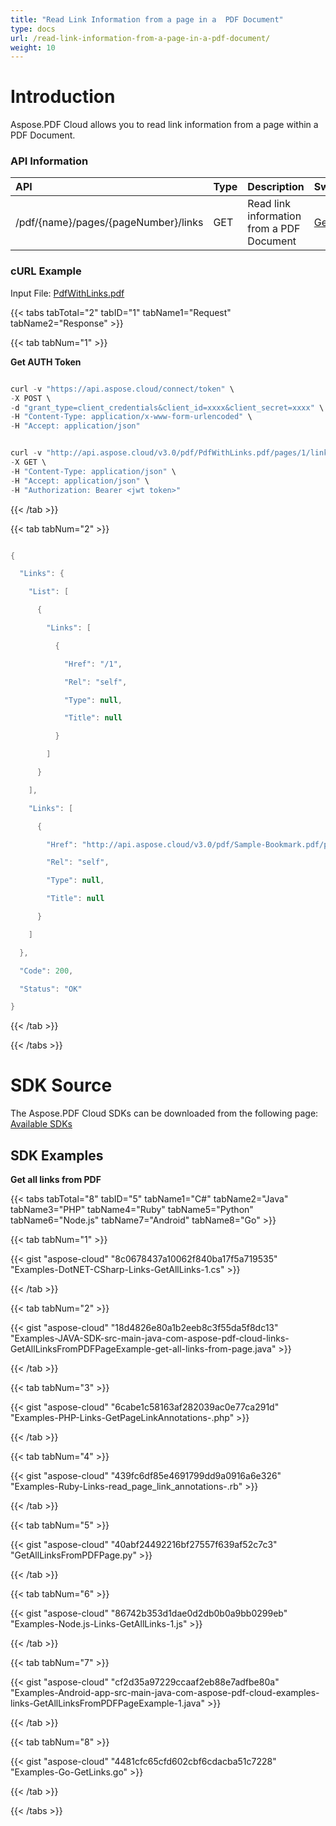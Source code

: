 ```yaml
---
title: "Read Link Information from a page in a  PDF Document"
type: docs
url: /read-link-information-from-a-page-in-a-pdf-document/
weight: 10
---
```


# **Introduction**
Aspose.PDF Cloud allows you to read link information from a page within a PDF Document.
### **API Information**

|**API**|**Type**|**Description**|**Swagger Link**|
| :- | :- | :- | :- |
|/pdf/{name}/pages/{pageNumber}/links|GET|Read link information from a PDF Document|[GetPageLinkAnnotations](https://apireference.aspose.cloud/pdf/#!/Links/GetPageLinkAnnotations)|
### **cURL Example**
Input File: [PdfWithLinks.pdf](https://docs-old.aspose.cloud/download/attachments/1245470/PdfWithLinks.pdf?version=1&modificationDate=1556378974004&api=v2)

{{< tabs tabTotal="2" tabID="1" tabName1="Request" tabName2="Response" >}}

{{< tab tabNum="1" >}}

**Get AUTH Token**

```java

curl -v "https://api.aspose.cloud/connect/token" \
-X POST \
-d "grant_type=client_credentials&client_id=xxxx&client_secret=xxxx" \
-H "Content-Type: application/x-www-form-urlencoded" \
-H "Accept: application/json"

```

```java

curl -v "http://api.aspose.cloud/v3.0/pdf/PdfWithLinks.pdf/pages/1/links" \
-X GET \
-H "Content-Type: application/json" \
-H "Accept: application/json" \
-H "Authorization: Bearer <jwt token>"

```

{{< /tab >}}

{{< tab tabNum="2" >}}

```java

{

  "Links": {

    "List": [

      {

        "Links": [

          {

            "Href": "/1",

            "Rel": "self",

            "Type": null,

            "Title": null

          }

        ]

      }

    ],

    "Links": [

      {

        "Href": "http://api.aspose.cloud/v3.0/pdf/Sample-Bookmark.pdf/pages/1/links",

        "Rel": "self",

        "Type": null,

        "Title": null

      }

    ]

  },

  "Code": 200,

  "Status": "OK"

}

```

{{< /tab >}}

{{< /tabs >}}
# **SDK Source**
The Aspose.PDF Cloud SDKs can be downloaded from the following page: [Available SDKs](/pdf/available-sdks/)
## **SDK Examples**
**Get all links from PDF**

{{< tabs tabTotal="8" tabID="5" tabName1="C#" tabName2="Java" tabName3="PHP" tabName4="Ruby" tabName5="Python" tabName6="Node.js" tabName7="Android" tabName8="Go" >}}

{{< tab tabNum="1" >}}

{{< gist "aspose-cloud" "8c0678437a10062f840ba17f5a719535" "Examples-DotNET-CSharp-Links-GetAllLinks-1.cs" >}}

{{< /tab >}}

{{< tab tabNum="2" >}}

{{< gist "aspose-cloud" "18d4826e80a1b2eeb8c3f55da5f8dc13" "Examples-JAVA-SDK-src-main-java-com-aspose-pdf-cloud-links-GetAllLinksFromPDFPageExample-get-all-links-from-page.java" >}}

{{< /tab >}}

{{< tab tabNum="3" >}}

{{< gist "aspose-cloud" "6cabe1c58163af282039ac0e77ca291d" "Examples-PHP-Links-GetPageLinkAnnotations-.php" >}}

{{< /tab >}}

{{< tab tabNum="4" >}}

{{< gist "aspose-cloud" "439fc6df85e4691799dd9a0916a6e326" "Examples-Ruby-Links-read_page_link_annotations-.rb" >}}

{{< /tab >}}

{{< tab tabNum="5" >}}

{{< gist "aspose-cloud" "40abf24492216bf27557f639af52c7c3" "GetAllLinksFromPDFPage.py" >}}

{{< /tab >}}

{{< tab tabNum="6" >}}

{{< gist "aspose-cloud" "86742b353d1dae0d2db0b0a9bb0299eb" "Examples-Node.js-Links-GetAllLinks-1.js" >}}

{{< /tab >}}

{{< tab tabNum="7" >}}

{{< gist "aspose-cloud" "cf2d35a97229ccaaf2eb88e7adfbe80a" "Examples-Android-app-src-main-java-com-aspose-pdf-cloud-examples-links-GetAllLinksFromPDFPageExample-1.java" >}}

{{< /tab >}}

{{< tab tabNum="8" >}}

{{< gist "aspose-cloud" "4481cfc65cfd602cbf6cdacba51c7228" "Examples-Go-GetLinks.go" >}}

{{< /tab >}}

{{< /tabs >}}
